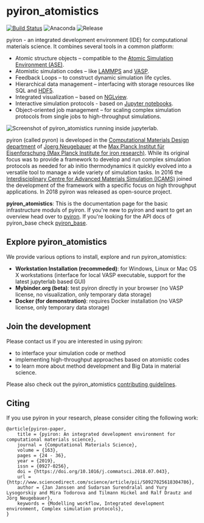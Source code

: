# pyiron_atomistics

[![Build Status](https://github.com/pyiron/pyiron_atomistics/workflows/Python%20package/badge.svg)](https://github.com/pyiron//pyiron/actions)
![Anaconda](https://anaconda.org/conda-forge/pyiron_atomistics/badges/downloads.svg)
![Release](https://anaconda.org/conda-forge/pyiron_atomistics/badges/latest_release_date.svg)

pyiron - an integrated development environment (IDE) for computational materials science. It combines several tools in
a common platform:

* Atomic structure objects – compatible to the [Atomic Simulation Environment (ASE)](https://wiki.fysik.dtu.dk/ase/).
* Atomistic simulation codes – like [LAMMPS](http://lammps.sandia.gov) and [VASP](https://www.vasp.at).
* Feedback Loops – to construct dynamic simulation life cycles.
* Hierarchical data management – interfacing with storage resources like SQL and [HDF5](https://support.hdfgroup.org/HDF5/).
* Integrated visualization – based on [NGLview](https://github.com/arose/nglview).
* Interactive simulation protocols - based on [Jupyter notebooks](http://jupyter.org).
* Object-oriented job management – for scaling complex simulation protocols from single jobs to high-throughput simulations.

![Screenshot of pyiron_atomistics running inside jupyterlab.](https://pyiron-atomistics.readthedocs.io/en/latest/_images/screenshots.png)

pyiron (called pyron) is developed in the [Computational Materials Design department](https://www.mpie.de/CM) of
[Joerg Neugebauer](https://www.mpie.de/person/43010/2763386) at the [Max Planck Institut für Eisenforschung (Max Planck Institute for iron research)](https://www.mpie.de/2281/en).
While its original focus was to provide a framework to develop and run complex simulation protocols as needed for ab
initio thermodynamics it quickly evolved into a versatile tool to manage a wide variety of simulation tasks. In 2016 the
[Interdisciplinary Centre for Advanced Materials Simulation (ICAMS)](http://www.icams.de) joined the development of the
framework with a specific focus on high throughput applications. In 2018 pyiron was released as open-source project.

**pyiron_atomistics**: This is the documentation page for the basic infrastructure moduls of pyiron.  If you're new to
pyiron and want to get an overview head over to [pyiron](https://pyiron.readthedocs.io/en/latest/).  If you're looking
for the API docs of pyiron_base check [pyiron_base](https://pyiron_base.readthedocs.io/en/latest/).

## Explore pyiron_atomistics
We provide various options to install, explore and run pyiron_atomistics:

* **Workstation Installation (recommeded)**: for Windows, Linux or Mac OS X workstations (interface for local VASP 
  executable, support for the latest jupyterlab based GUI)
* **Mybinder.org (beta)**: test pyiron directly in your browser (no VASP license, no visualization, only temporary data
  storage)
* **Docker (for demonstration)**: requires Docker installation (no VASP license, only temporary data storage)

## Join the development
Please contact us if you are interested in using pyiron:

* to interface your simulation code or method
* implementing high-throughput approaches based on atomistic codes
* to learn more about method development and Big Data in material science.

Please also check out the pyiron_atomistics [contributing guidelines](https://github.com/pyiron/pyiron_atomistics/blob/main/CONTRIBUTING.rst).

## Citing
If you use pyiron in your research, please consider citing the following work:

```
@article{pyiron-paper,
    title = {pyiron: An integrated development environment for computational materials science},
    journal = {Computational Materials Science},
    volume = {163},
    pages = {24 - 36},
    year = {2019},
    issn = {0927-0256},
    doi = {https://doi.org/10.1016/j.commatsci.2018.07.043},
    url = {http://www.sciencedirect.com/science/article/pii/S0927025618304786},
    author = {Jan Janssen and Sudarsan Surendralal and Yury Lysogorskiy and Mira Todorova and Tilmann Hickel and Ralf Drautz and Jörg Neugebauer},
    keywords = {Modelling workflow, Integrated development environment, Complex simulation protocols},
}
```

